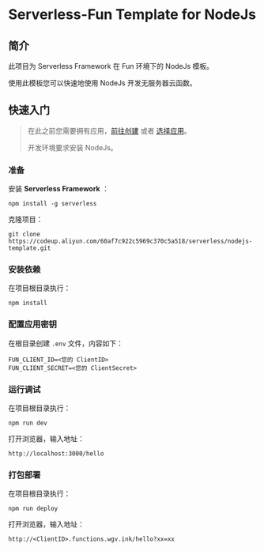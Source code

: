 # Serverless-Fun Template for NodeJs

## 简介
此项目为 Serverless Framework 在 Fun 环境下的 NodeJs 模板。

使用此模板您可以快速地使用 NodeJs 开发无服务器云函数。

## 快速入门
> 在此之前您需要拥有应用，[前往创建](https://accounts.wgv.ink/clients/new) 或者 [选择应用](https://accounts.wgv.ink/clients)。
> 
> 开发环境要求安装 NodeJs。

### 准备
安装 **Serverless Framework** ：

```npm install -g serverless```

克隆项目：

```git clone https://codeup.aliyun.com/60af7c922c5969c370c5a518/serverless/nodejs-template.git```

### 安装依赖

在项目根目录执行：

```npm install```

### 配置应用密钥
在根目录创建 ```.env``` 文件，内容如下：
```
FUN_CLIENT_ID=<您的 ClientID>
FUN_CLIENT_SECRET=<您的 ClientSecret>
```

### 运行调试

在项目根目录执行：

```npm run dev```

打开浏览器，输入地址：

```http://localhost:3000/hello```

### 打包部署
在项目根目录执行：

```npm run deploy```

打开浏览器，输入地址：

```http://<ClientID>.functions.wgv.ink/hello?xx=xx```



